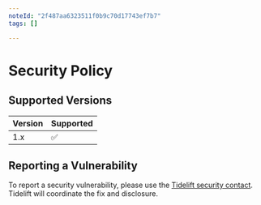 ```yaml
---
noteId: "2f487aa6323511f0b9c70d17743ef7b7"
tags: []

---
```


# Security Policy

## Supported Versions

| Version | Supported          |
| ------- | ------------------ |
| 1.x     | :white_check_mark: |

## Reporting a Vulnerability

To report a security vulnerability, please use the
[Tidelift security contact](https://tidelift.com/security).
Tidelift will coordinate the fix and disclosure.
